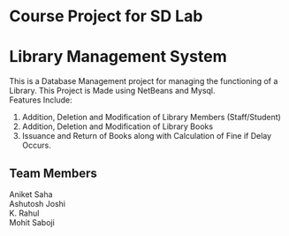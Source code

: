 # Course Project for SD Lab

# Library Management System

This is a Database Management project for managing the functioning of a Library.
This Project is Made using NetBeans and Mysql.  
Features Include:

1. Addition, Deletion and Modification of Library Members (Staff/Student)
2. Addition, Deletion and Modification of Library Books
3. Issuance and Return of Books along with Calculation of Fine if Delay Occurs.

## Team Members

Aniket Saha  
Ashutosh Joshi  
K. Rahul  
Mohit Saboji
